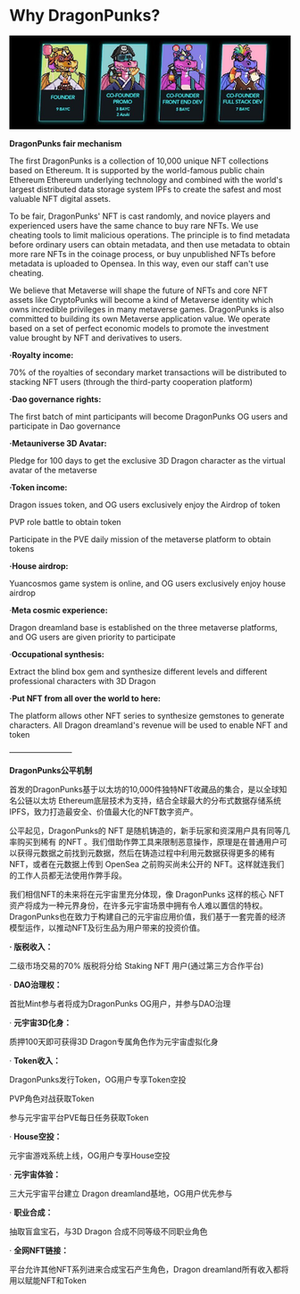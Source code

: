 # Why DragonPunks?

![](.gitbook/assets/FRR1PcDaAAIE4xi.jpeg)

**DragonPunks fair mechanism**

The first DragonPunks is a collection of 10,000 unique NFT collections based on Ethereum. It is supported by the world-famous public chain Ethereum Ethereum underlying technology and combined with the world's largest distributed data storage system IPFs to create the safest and most valuable NFT digital assets.

To be fair, DragonPunks' NFT is cast randomly, and novice players and experienced users have the same chance to buy rare NFTs. We use cheating tools to limit malicious operations. The principle is to find metadata before ordinary users can obtain metadata, and then use metadata to obtain more rare NFTs in the coinage process, or buy unpublished NFTs before metadata is uploaded to Opensea. In this way, even our staff can't use cheating.

We believe that Metaverse will shape the future of NFTs and core NFT assets like CryptoPunks will become a kind of Metaverse identity which owns incredible privileges in many metaverse games. DragonPunks is also committed to building its own Metaverse application value. We operate based on a set of perfect economic models to promote the investment value brought by NFT and derivatives to users.

**·Royalty income:**

70% of the royalties of secondary market transactions will be distributed to stacking NFT users (through the third-party cooperation platform)

**·Dao governance rights:**

The first batch of mint participants will become DragonPunks OG users and participate in Dao governance

**·Metauniverse 3D Avatar:**

Pledge for 100 days to get the exclusive 3D Dragon character as the virtual avatar of the metaverse

**·Token income:**

Dragon issues token, and OG users exclusively enjoy the Airdrop of token

PVP role battle to obtain token

Participate in the PVE daily mission of the metaverse platform to obtain tokens

**·House airdrop:**

Yuancosmos game system is online, and OG users exclusively enjoy house airdrop

·**Meta cosmic experience:**

Dragon dreamland base is established on the three metaverse platforms, and OG users are given priority to participate

·**Occupational synthesis:**

Extract the blind box gem and synthesize different levels and different professional characters with 3D Dragon

**·Put NFT from all over the world to here:**

The platform allows other NFT series to synthesize gemstones to generate characters. All Dragon dreamland's revenue will be used to enable NFT and token

————————

**DragonPunks公平机制**

首发的DragonPunks基于以太坊的10,000件独特NFT收藏品的集合，是以全球知名公链以太坊 Ethereum底层技术为支持，结合全球最大的分布式数据存储系统 IPFS，致力打造最安全、价值最大化的NFT数字资产。

公平起见，DragonPunks的 NFT 是随机铸造的，新手玩家和资深用户具有同等几率购买到稀有 的NFT 。我们借助作弊工具来限制恶意操作，原理是在普通用户可以获得元数据之前找到元数据，然后在铸造过程中利用元数据获得更多的稀有 NFT，或者在元数据上传到 OpenSea 之前购买尚未公开的 NFT。这样就连我们的工作人员都无法使用作弊手段。

我们相信NFT的未来将在元宇宙里充分体现，像 DragonPunks 这样的核心 NFT 资产将成为一种元界身份，在许多元宇宙场景中拥有令人难以置信的特权。DragonPunks也在致力于构建自己的元宇宙应用价值，我们基于一套完善的经济模型运作，以推动NFT及衍生品为用户带来的投资价值。

**·       版税收入：**

二级市场交易的70% 版税将分给 Staking NFT 用户(通过第三方合作平台)

·      **DAO治理权：**

首批Mint参与者将成为DragonPunks OG用户，并参与DAO治理

·      **元宇宙3D化身：**

质押100天即可获得3D Dragon专属角色作为元宇宙虚拟化身

·      **Token收入：**

DragonPunks发行Token，OG用户专享Token空投

PVP角色对战获取Token

参与元宇宙平台PVE每日任务获取Token

·      **House空投：**

元宇宙游戏系统上线，OG用户专享House空投

·      **元宇宙体验：**

三大元宇宙平台建立 Dragon dreamland基地，OG用户优先参与

·      **职业合成：**

抽取盲盒宝石，与3D Dragon 合成不同等级不同职业角色

·      **全网NFT链接：**

平台允许其他NFT系列进来合成宝石产生角色，Dragon dreamland所有收入都将用以赋能NFT和Token
